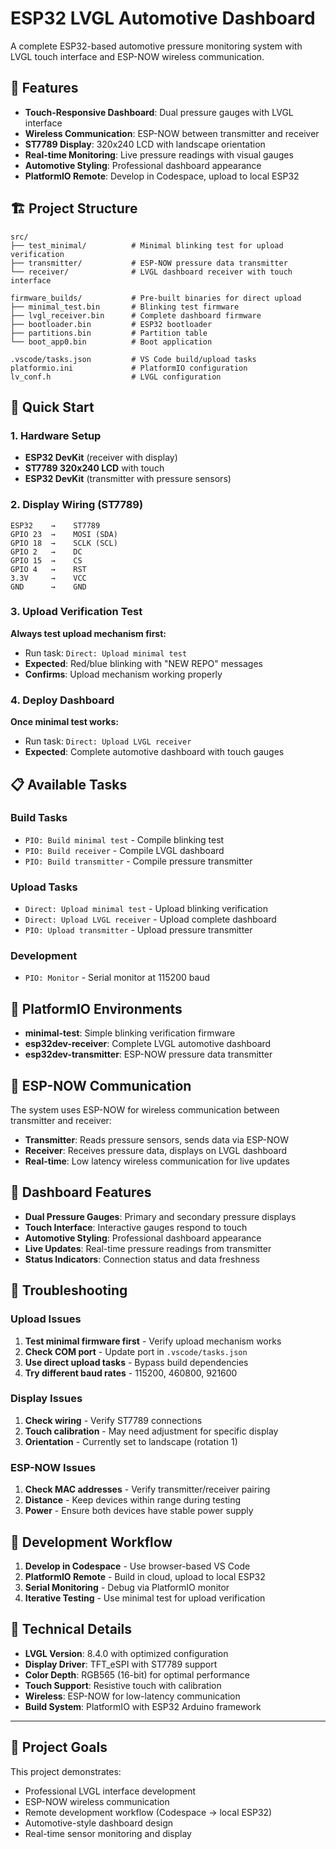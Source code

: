 # ESP32 LVGL Automotive Dashboard

A complete ESP32-based automotive pressure monitoring system with LVGL touch interface and ESP-NOW wireless communication.

## 🎯 Features

- **Touch-Responsive Dashboard**: Dual pressure gauges with LVGL interface
- **Wireless Communication**: ESP-NOW between transmitter and receiver
- **ST7789 Display**: 320x240 LCD with landscape orientation
- **Real-time Monitoring**: Live pressure readings with visual gauges
- **Automotive Styling**: Professional dashboard appearance
- **PlatformIO Remote**: Develop in Codespace, upload to local ESP32

## 🏗️ Project Structure

```
src/
├── test_minimal/          # Minimal blinking test for upload verification
├── transmitter/           # ESP-NOW pressure data transmitter
└── receiver/              # LVGL dashboard receiver with touch interface

firmware_builds/           # Pre-built binaries for direct upload
├── minimal_test.bin       # Blinking test firmware
├── lvgl_receiver.bin      # Complete dashboard firmware
├── bootloader.bin         # ESP32 bootloader
├── partitions.bin         # Partition table
└── boot_app0.bin          # Boot application

.vscode/tasks.json         # VS Code build/upload tasks
platformio.ini             # PlatformIO configuration
lv_conf.h                  # LVGL configuration
```

## 🚀 Quick Start

### 1. Hardware Setup
- **ESP32 DevKit** (receiver with display)
- **ST7789 320x240 LCD** with touch
- **ESP32 DevKit** (transmitter with pressure sensors)

### 2. Display Wiring (ST7789)
```
ESP32    →    ST7789
GPIO 23  →    MOSI (SDA)
GPIO 18  →    SCLK (SCL)
GPIO 2   →    DC
GPIO 15  →    CS
GPIO 4   →    RST
3.3V     →    VCC
GND      →    GND
```

### 3. Upload Verification Test

**Always test upload mechanism first:**
- Run task: `Direct: Upload minimal test`
- **Expected**: Red/blue blinking with "NEW REPO" messages
- **Confirms**: Upload mechanism working properly

### 4. Deploy Dashboard

**Once minimal test works:**
- Run task: `Direct: Upload LVGL receiver`
- **Expected**: Complete automotive dashboard with touch gauges

## 📋 Available Tasks

### Build Tasks
- `PIO: Build minimal test` - Compile blinking test
- `PIO: Build receiver` - Compile LVGL dashboard
- `PIO: Build transmitter` - Compile pressure transmitter

### Upload Tasks  
- `Direct: Upload minimal test` - Upload blinking verification
- `Direct: Upload LVGL receiver` - Upload complete dashboard
- `PIO: Upload transmitter` - Upload pressure transmitter

### Development
- `PIO: Monitor` - Serial monitor at 115200 baud

## 🔧 PlatformIO Environments

- **minimal-test**: Simple blinking verification firmware
- **esp32dev-receiver**: Complete LVGL automotive dashboard  
- **esp32dev-transmitter**: ESP-NOW pressure data transmitter

## 📡 ESP-NOW Communication

The system uses ESP-NOW for wireless communication between transmitter and receiver:

- **Transmitter**: Reads pressure sensors, sends data via ESP-NOW
- **Receiver**: Receives pressure data, displays on LVGL dashboard
- **Real-time**: Low latency wireless communication for live updates

## 🎨 Dashboard Features

- **Dual Pressure Gauges**: Primary and secondary pressure displays
- **Touch Interface**: Interactive gauges respond to touch
- **Automotive Styling**: Professional dashboard appearance  
- **Live Updates**: Real-time pressure readings from transmitter
- **Status Indicators**: Connection status and data freshness

## 🐛 Troubleshooting

### Upload Issues
1. **Test minimal firmware first** - Verify upload mechanism works
2. **Check COM port** - Update port in `.vscode/tasks.json`
3. **Use direct upload tasks** - Bypass build dependencies
4. **Try different baud rates** - 115200, 460800, 921600

### Display Issues  
1. **Check wiring** - Verify ST7789 connections
2. **Touch calibration** - May need adjustment for specific display
3. **Orientation** - Currently set to landscape (rotation 1)

### ESP-NOW Issues
1. **Check MAC addresses** - Verify transmitter/receiver pairing
2. **Distance** - Keep devices within range during testing
3. **Power** - Ensure both devices have stable power supply

## 🔄 Development Workflow

1. **Develop in Codespace** - Use browser-based VS Code
2. **PlatformIO Remote** - Build in cloud, upload to local ESP32
3. **Serial Monitoring** - Debug via PlatformIO monitor
4. **Iterative Testing** - Use minimal test for upload verification

## 📖 Technical Details

- **LVGL Version**: 8.4.0 with optimized configuration
- **Display Driver**: TFT_eSPI with ST7789 support  
- **Color Depth**: RGB565 (16-bit) for optimal performance
- **Touch Support**: Resistive touch with calibration
- **Wireless**: ESP-NOW for low-latency communication
- **Build System**: PlatformIO with ESP32 Arduino framework

---

## 🎯 Project Goals

This project demonstrates:
- Professional LVGL interface development
- ESP-NOW wireless communication
- Remote development workflow (Codespace → local ESP32)
- Automotive-style dashboard design
- Real-time sensor monitoring and display